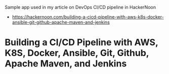 Sample app used in my article on DevOps CI/CD pipeline in HackerNoon
* https://hackernoon.com/building-a-cicd-pipeline-with-aws-k8s-docker-ansible-git-github-apache-maven-and-jenkins
# Building a CI/CD Pipeline with AWS, K8S, Docker, Ansible, Git, Github, Apache Maven, and Jenkins
